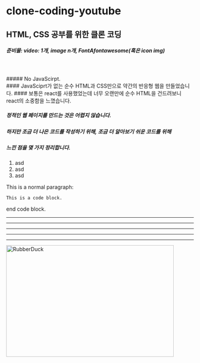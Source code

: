 # clone-coding-youtube


HTML, CSS 공부를 위한 클론 코딩
---------------------------

##### 준비물: video: 1개, image n개, FontAfontawesome(혹은 icon img)
<br/>
<br/>
##### No JavaScirpt.








<br/>
#### JavaSciprt가 없는 순수 HTML과 CSS만으로 약간의 반응형 웹을 만들었습니다.
#### 보통은 react를 사용했었는데 너무 오랜만에  순수 HTML을 건드려보니 react의 소중함을 느꼈습니다.

##### 정적인 웹 페이지를 만드는 것은 어렵지 않습니다.
##### 하지만 조금 더 나은 코드를 작성하기 위해, 조금 더 알아보기 쉬운 코드를 위해
##### 느낀 점을 몇 가지 정리합니다.

1. asd
2. asd
3. asd


This is a normal paragraph:

    This is a code block.
    
end code block.


* * *

***

*****

- - -

---------------------------------------


<img src="/사진/img.png" width="450px" height="300px" title="px(픽셀) 크기 설정" alt="RubberDuck"></img>
